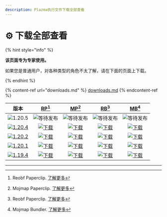 ```yaml
---
description: Plazma执行文件下载全部查看
---
```


# ⚙️ 下载全部查看

{% hint style="info" %}

**该页面专为专家使用。**

如果您是普通用户，对各种类型的角色不太了解，请在下面的页面上下载。

{% endhint %}

{% content-ref url="downloads.md" %}
[downloads.md](downloads.md)
{% endcontent-ref %}

[wtr]: https://badge.plazmamc.org/0/릴리스%20대기중

|                                         版本                                        |                        [RP](#user-content-fn-1)[^1]                        |                        [MP](#user-content-fn-2)[^2]                        |                        [RB](#user-content-fn-3)[^3]                        |                        [MB](#user-content-fn-4)[^4]                        |
| :-------------------------------------------------------------------------------: | :------------------------------------------------------------------------: | :------------------------------------------------------------------------: | :------------------------------------------------------------------------: | :------------------------------------------------------------------------: |
|                   ![1.20.5](https://badge.plazmamc.org/0/1.20.5)                  |                                ![等待发布][wtr]                                |                                ![等待发布][wtr]                                |                                ![等待发布][wtr]                                |                                ![等待发布][wtr]                                |
| [![1.20.4](https://badge.plazmamc.org/2/1.20.4)](https://git.plazmamc.org/1.20.4) | [![下载](https://badge.plazmamc.org/1/下载)](https://dl.plazmamc.org/1.20.4/0) | [![下载](https://badge.plazmamc.org/1/下载)](https://dl.plazmamc.org/1.20.4/1) | [![下载](https://badge.plazmamc.org/1/下载)](https://dl.plazmamc.org/1.20.4/2) | [![下载](https://badge.plazmamc.org/1/下载)](https://dl.plazmamc.org/1.20.4/3) |
| [![1.20.2](https://badge.plazmamc.org/6/1.20.2)](https://git.plazmamc.org/1.20.2) | [![下载](https://badge.plazmamc.org/1/下载)](https://dl.plazmamc.org/1.20.2/0) | [![下载](https://badge.plazmamc.org/1/下载)](https://dl.plazmamc.org/1.20.2/1) | [![下载](https://badge.plazmamc.org/1/下载)](https://dl.plazmamc.org/1.20.2/2) | [![下载](https://badge.plazmamc.org/1/下载)](https://dl.plazmamc.org/1.20.2/3) |
| [![1.20.1](https://badge.plazmamc.org/4/1.20.1)](https://git.plazmamc.org/1.20.1) | [![下载](https://badge.plazmamc.org/1/下载)](https://dl.plazmamc.org/1.20.1/0) | [![下载](https://badge.plazmamc.org/1/下载)](https://dl.plazmamc.org/1.20.1/1) | [![下载](https://badge.plazmamc.org/1/下载)](https://dl.plazmamc.org/1.20.1/2) | [![下载](https://badge.plazmamc.org/1/下载)](https://dl.plazmamc.org/1.20.1/3) |
| [![1.19.4](https://badge.plazmamc.org/4/1.19.4)](https://git.plazmamc.org/1.19.4) | [![下载](https://badge.plazmamc.org/1/下载)](https://dl.plazmamc.org/1.19.4/0) | [![下载](https://badge.plazmamc.org/1/下载)](https://dl.plazmamc.org/1.19.4/1) | [![下载](https://badge.plazmamc.org/1/下载)](https://dl.plazmamc.org/1.19.4/2) | [![下载](https://badge.plazmamc.org/1/下载)](https://dl.plazmamc.org/1.19.4/3) |

***

[^1]: Reobf Paperclip. [了解更多](../administration/getting-started#id-2)

[^2]: Mojmap Paperclip. [了解更多](../administration/getting-started#id-2)

[^3]: Reobf Paperclip. [了解更多](../administration/getting-started#id-2)

[^4]: Mojmap Bundler. [了解更多](../administration/getting-started#id-2)
